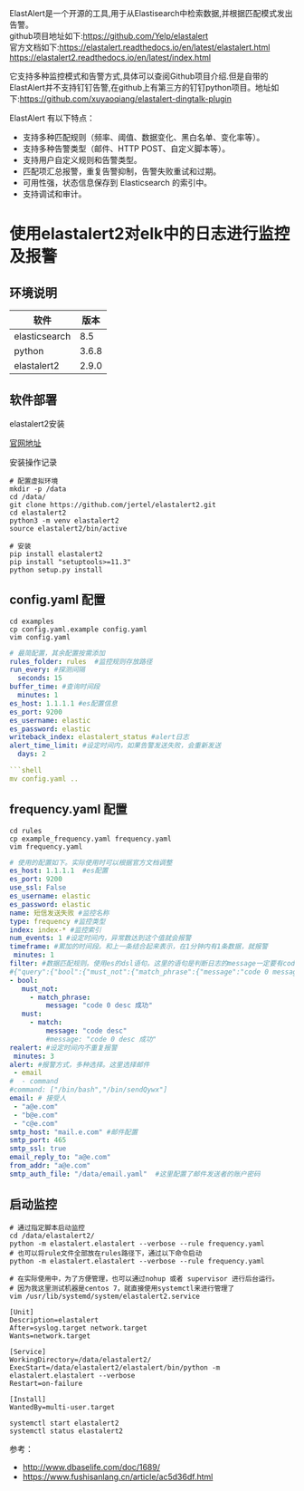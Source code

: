 ElastAlert是一个开源的工具,用于从Elastisearch中检索数据,并根据匹配模式发出告警。  
github项目地址如下:https://github.com/Yelp/elastalert  
官方文档如下:https://elastalert.readthedocs.io/en/latest/elastalert.html  https://elastalert2.readthedocs.io/en/latest/index.html

它支持多种监控模式和告警方式,具体可以查阅Github项目介绍.但是自带的ElastAlert并不支持钉钉告警,在github上有第三方的钉钉python项目。地址如下:https://github.com/xuyaoqiang/elastalert-dingtalk-plugin

ElastAlert 有以下特点：
- 支持多种匹配规则（频率、阈值、数据变化、黑白名单、变化率等）。
- 支持多种告警类型（邮件、HTTP POST、自定义脚本等）。
- 支持用户自定义规则和告警类型。
- 匹配项汇总报警，重复告警抑制，告警失败重试和过期。
- 可用性强，状态信息保存到 Elasticsearch 的索引中。
- 支持调试和审计。


# 使用elastalert2对elk中的日志进行监控及报警

## 环境说明

| 软件 | 版本 |
|------|------|
| elasticsearch | 8.5 |
| python | 3.6.8 |
| elastalert2 | 2.9.0 |

## 软件部署

elastalert2安装

[官网地址](https://elastalert2.readthedocs.io/en/latest/)

安装操作记录
```
# 配置虚拟环境
mkdir -p /data 
cd /data/
git clone https://github.com/jertel/elastalert2.git
cd elastalert2
python3 -m venv elastalert2
source elastalert2/bin/active

# 安装
pip install elastalert2
pip install "setuptools>=11.3"
python setup.py install
```

## config.yaml 配置
```shell
cd examples
cp config.yaml.example config.yaml
vim config.yaml
```

```yaml
# 最简配置，其余配置按需添加
rules_folder: rules  #监控规则存放路径
run_every: #探测间隔
  seconds: 15
buffer_time: #查询时间段
  minutes: 1
es_host: 1.1.1.1 #es配置信息
es_port: 9200
es_username: elastic 
es_password: elastic 
writeback_index: elastalert_status #alert日志
alert_time_limit: #设定时间内，如果告警发送失败，会重新发送 
  days: 2

```shell
mv config.yaml ..
```

## frequency.yaml 配置

```shell
cd rules
cp example_frequency.yaml frequency.yaml
vim frequency.yaml
```

```yaml
# 使用的配置如下。实际使用时可以根据官方文档调整
es_host: 1.1.1.1  #es配置
es_port: 9200 
use_ssl: False
es_username: elastic 
es_password: elastic 
name: 短信发送失败 #监控名称
type: frequency #监控类型
index: index-* #监控索引
num_events: 1 #设定时间内，异常数达到这个值就会报警
timeframe: #累加的时间段。和上一条结合起来表示，在1分钟内有1条数据，就报警
 minutes: 1
filter: #数据匹配规则。使用es的dsl语句。这里的语句是判断日志的message一定要有code和desc关键字，并且message 不等于“code 0 desc 成功”这四个关键字。因为使用了match_phrase查询方式，表示这四个关键字必须相邻而且顺序不变。
#{"query":{"bool":{"must_not":{"match_phrase":{"message":"code 0 message 成功"}}}}}
- bool:
   must_not:
     - match_phrase:
         message: "code 0 desc 成功"
   must:
     - match:
         message: "code desc"
         #message: "code 0 desc 成功"
realert: #设定时间内不重复报警
 minutes: 3
alert: #报警方式，多种选择。这里选择邮件
 - email
#  - command
#command: ["/bin/bash","/bin/sendQywx"]
email: # 接受人
 - "a@e.com"
 - "b@e.com"
 - "c@e.com"
smtp_host: "mail.e.com" #邮件配置
smtp_port: 465
smtp_ssl: true
email_reply_to: "a@e.com"
from_addr: "a@e.com"
smtp_auth_file: "/data/email.yaml"  #这里配置了邮件发送者的账户密码
```

## 启动监控
```shell
# 通过指定脚本启动监控
cd /data/elastalert2/
python -m elastalert.elastalert --verbose --rule frequency.yaml
# 也可以将rule文件全部放在rules路径下，通过以下命令启动
python -m elastalert.elastalert --verbose --rule frequency.yaml

# 在实际使用中，为了方便管理，也可以通过nohup 或者 supervisor 进行后台运行。
# 因为我这里测试机器是centos 7，就直接使用systemctl来进行管理了
vim /usr/lib/systemd/system/elastalert2.service

[Unit]
Description=elastalert
After=syslog.target network.target
Wants=network.target

[Service]
WorkingDirectory=/data/elastalert2/
ExecStart=/data/elastalert2/elastalert/bin/python -m elastalert.elastalert --verbose
Restart=on-failure

[Install]
WantedBy=multi-user.target

systemctl start elastalert2
systemctl status elastalert2
```

参考：
- http://www.dbaselife.com/doc/1689/
- https://www.fushisanlang.cn/article/ac5d36df.html
